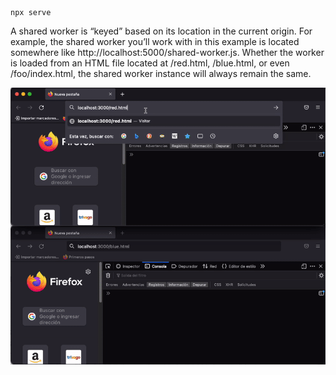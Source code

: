 ```
npx serve
```

A shared worker is “keyed” based on its location in the current origin. For example, the shared worker you’ll work with in this example is located somewhere like http://localhost:5000/shared-worker.js. Whether the worker is loaded from an HTML file located at /red.html, /blue.html, or even /foo/index.html, the shared worker instance will always remain the same.

![Alt Text](../../../images/Multithreaded/Workers/sharedWorker.gif)
